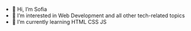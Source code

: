 - 👋 Hi, I’m Sofia
- 👀 I’m interested in Web Development and all other tech-related topics
- 🌱 I’m currently learning HTML CSS JS

<!---
SofiaVossen/SofiaVossen is a ✨ special ✨ repository because its `README.md` (this file) appears on your GitHub profile.
You can click the Preview link to take a look at your changes.
--->

